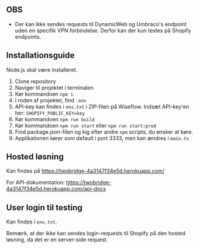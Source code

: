 ## OBS
- Der kan ikke sendes requests til DynamicWeb og Umbraco's endpoint uden en specifik VPN forbindelse. Derfor kan der kun testes på Shopify endpoints.

## Installationsguide
Node.js skal være installeret.
1. Clone repository
2. Naviger til projektet i terminalen
3. Kør kommandoen `npm i`
4. I roden af projektet, find `.env`
5. API-key kan findes i `env.txt` i ZIP-filen på Wiseflow. Indsæt API-key'en her:
`SHOPIFY_PUBLIC_KEY=key`
6. Kør kommandoen `npm run build`
7. Kør kommandoen `npm run start` eller `npm run start:prod` 
8. Find package.json-filen og kig efter andre `npm` scripts, du ønsker at køre.
9. Applikationen kører som default i port 3333, men kan ændres i `main.ts`

## Hosted løsning
Kan findes på https://twobridge-4a3147f34e5d.herokuapp.com/

For API-dokumentation: https://twobridge-4a3147f34e5d.herokuapp.com/api-docs

## User login til testing
Kan findes i `env.txt`.

Bemærk, at der ikke kan sendes login-requests til Shopify på den hosted løsning, da det er en server-side request.
